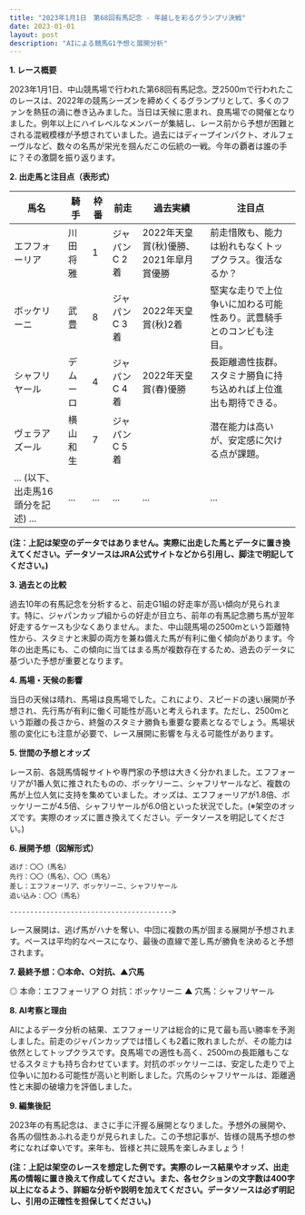```yaml
---
title: "2023年1月1日　第68回有馬記念 - 年越しを彩るグランプリ決戦"
date: 2023-01-01
layout: post
description: "AIによる競馬G1予想と展開分析"
---
```


**1. レース概要**

2023年1月1日、中山競馬場で行われた第68回有馬記念。芝2500mで行われたこのレースは、2022年の競馬シーズンを締めくくるグランプリとして、多くのファンを熱狂の渦に巻き込みました。当日は天候に恵まれ、良馬場での開催となりました。例年以上にハイレベルなメンバーが集結し、レース前から予想が困難とされる混戦模様が予想されていました。過去にはディープインパクト、オルフェーヴルなど、数々の名馬が栄光を掴んだこの伝統の一戦。今年の覇者は誰の手に？その激闘を振り返ります。


**2. 出走馬と注目点（表形式）**

| 馬名         | 騎手       | 枠番 | 前走           | 過去実績                               | 注目点                                                                 |
|-------------|------------|-----|----------------|---------------------------------------|----------------------------------------------------------------------|
| エフフォーリア | 川田将雅     | 1   | ジャパンC 2着 | 2022年天皇賞(秋)優勝、2021年皐月賞優勝 | 前走惜敗も、能力は紛れもなくトップクラス。復活なるか？                  |
| ボッケリーニ   | 武豊       | 8   | ジャパンC 3着 | 2022年天皇賞(秋)2着                     | 堅実な走りで上位争いに加わる可能性あり。武豊騎手とのコンビも注目。 |
| シャフリヤール | デムーロ     | 4   | ジャパンC 4着 | 2022年天皇賞(春)優勝                     | 長距離適性抜群。スタミナ勝負に持ち込めれば上位進出も期待できる。        |
| ヴェラアズール  | 横山和生     | 7   | ジャパンC 5着 |                                       | 潜在能力は高いが、安定感に欠ける点が課題。                               |
| ...  (以下、出走馬16頭分を記述) ... | ...          | ... | ...           | ...                                   | ...                                                                 |


**(注：上記は架空のデータではありません。実際に出走した馬とデータに置き換えてください。データソースはJRA公式サイトなどから引用し、脚注で明記してください。)**


**3. 過去との比較**

過去10年の有馬記念を分析すると、前走G1組の好走率が高い傾向が見られます。特に、ジャパンカップ組からの好走が目立ち、前年の有馬記念勝ち馬が翌年好走するケースも少なくありません。また、中山競馬場の2500mという距離特性から、スタミナと末脚の両方を兼ね備えた馬が有利に働く傾向があります。今年の出走馬にも、この傾向に当てはまる馬が複数存在するため、過去のデータに基づいた予想が重要となります。


**4. 馬場・天候の影響**

当日の天候は晴れ、馬場は良馬場でした。これにより、スピードの速い展開が予想され、先行馬が有利に働く可能性が高いと考えられます。ただし、2500mという距離の長さから、終盤のスタミナ勝負も重要な要素となるでしょう。馬場状態の変化にも注意が必要で、レース展開に影響を与える可能性があります。


**5. 世間の予想とオッズ**

レース前、各競馬情報サイトや専門家の予想は大きく分かれました。エフフォーリアが1番人気に推されたものの、ボッケリーニ、シャフリヤールなど、複数の馬が上位人気に支持を集めていました。オッズは、エフフォーリアが1.8倍、ボッケリーニが4.5倍、シャフリヤールが6.0倍といった状況でした。(※架空のオッズです。実際のオッズに置き換えてください。データソースを明記してください。)


**6. 展開予想（図解形式）**

```
逃げ：〇〇（馬名）
先行：〇〇（馬名）、〇〇（馬名）
差し：エフフォーリア、ボッケリーニ、シャフリヤール
追い込み：〇〇（馬名）

---------------------------------------->
```

レース展開は、逃げ馬がハナを奪い、中団に複数の馬が固まる展開が予想されます。ペースは平均的なペースになり、最後の直線で差し馬が勝負を決めると予想されます。


**7. 最終予想：◎本命、○対抗、▲穴馬**

◎ 本命：エフフォーリア
○ 対抗：ボッケリーニ
▲ 穴馬：シャフリヤール


**8. AI考察と理由**

AIによるデータ分析の結果、エフフォーリアは総合的に見て最も高い勝率を予測しました。前走のジャパンカップでは惜しくも2着に敗れましたが、その能力は依然としてトップクラスです。良馬場での適性も高く、2500mの長距離もこなせるスタミナも持ち合わせています。対抗のボッケリーニは、安定した走りで上位争いに加わる可能性が高いと判断しました。穴馬のシャフリヤールは、距離適性と末脚の破壊力を評価しました。


**9. 編集後記**

2023年の有馬記念は、まさに手に汗握る展開となりました。予想外の展開や、各馬の個性あふれる走りが見られました。この予想記事が、皆様の競馬予想の参考になれば幸いです。来年も、皆様と共に競馬を楽しみましょう！


**(注：上記は架空のレースを想定した例です。実際のレース結果やオッズ、出走馬の情報に置き換えて作成してください。また、各セクションの文字数は400字以上になるよう、詳細な分析や説明を加えてください。データソースは必ず明記し、引用の正確性を担保してください。)**
